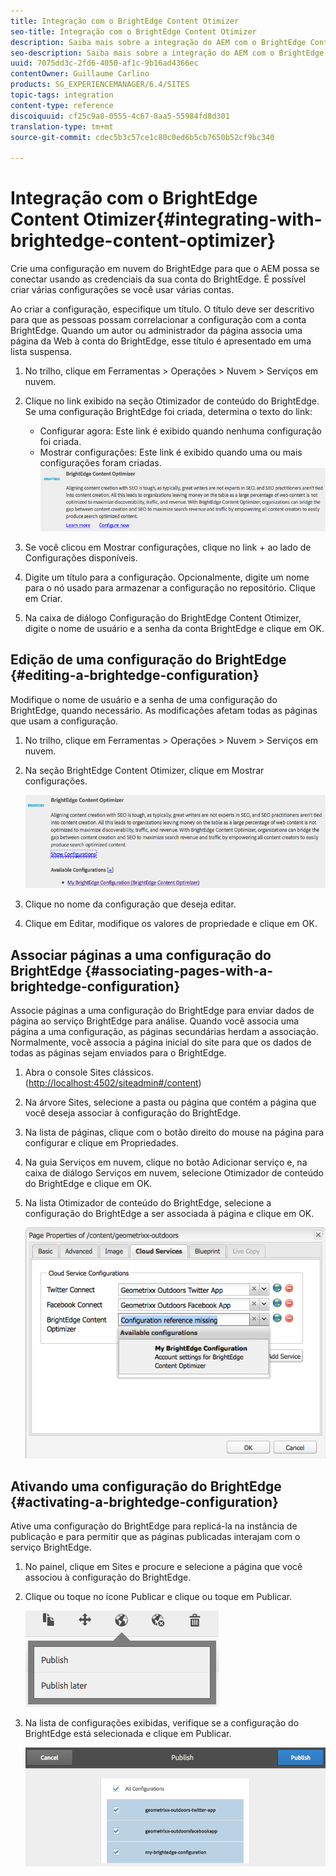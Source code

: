```yaml
---
title: Integração com o BrightEdge Content Otimizer
seo-title: Integração com o BrightEdge Content Otimizer
description: Saiba mais sobre a integração do AEM com o BrightEdge Content Otimizer.
seo-description: Saiba mais sobre a integração do AEM com o BrightEdge Content Otimizer.
uuid: 7075dd3c-2fd6-4050-af1c-9b16ad4366ec
contentOwner: Guillaume Carlino
products: SG_EXPERIENCEMANAGER/6.4/SITES
topic-tags: integration
content-type: reference
discoiquuid: cf25c9a8-0555-4c67-8aa5-55984fd8d301
translation-type: tm+mt
source-git-commit: cdec5b3c57ce1c80c0ed6b5cb7650b52cf9bc340

---
```



# Integração com o BrightEdge Content Otimizer{#integrating-with-brightedge-content-optimizer}

Crie uma configuração em nuvem do BrightEdge para que o AEM possa se conectar usando as credenciais da sua conta do BrightEdge. É possível criar várias configurações se você usar várias contas.

Ao criar a configuração, especifique um título. O título deve ser descritivo para que as pessoas possam correlacionar a configuração com a conta BrightEdge. Quando um autor ou administrador da página associa uma página da Web à conta do BrightEdge, esse título é apresentado em uma lista suspensa.

1. No trilho, clique em Ferramentas > Operações > Nuvem > Serviços em nuvem.
1. Clique no link exibido na seção Otimizador de conteúdo do BrightEdge. Se uma configuração BrightEdge foi criada, determina o texto do link:

   * Configurar agora: Este link é exibido quando nenhuma configuração foi criada.
   * Mostrar configurações: Este link é exibido quando uma ou mais configurações foram criadas.
   ![chlimage_1-4](assets/chlimage_1-4.png)

1. Se você clicou em Mostrar configurações, clique no link + ao lado de Configurações disponíveis.
1. Digite um título para a configuração. Opcionalmente, digite um nome para o nó usado para armazenar a configuração no repositório. Clique em Criar.
1. Na caixa de diálogo Configuração do BrightEdge Content Otimizer, digite o nome de usuário e a senha da conta BrightEdge e clique em OK.

## Edição de uma configuração do BrightEdge {#editing-a-brightedge-configuration}

Modifique o nome de usuário e a senha de uma configuração do BrightEdge, quando necessário. As modificações afetam todas as páginas que usam a configuração.

1. No trilho, clique em Ferramentas > Operações > Nuvem > Serviços em nuvem.
1. Na seção BrightEdge Content Otimizer, clique em Mostrar configurações.

   ![chlimage_1-5](assets/chlimage_1-5.png)

1. Clique no nome da configuração que deseja editar.
1. Clique em Editar, modifique os valores de propriedade e clique em OK.

## Associar páginas a uma configuração do BrightEdge {#associating-pages-with-a-brightedge-configuration}

Associe páginas a uma configuração do BrightEdge para enviar dados de página ao serviço BrightEdge para análise. Quando você associa uma página a uma configuração, as páginas secundárias herdam a associação. Normalmente, você associa a página inicial do site para que os dados de todas as páginas sejam enviados para o BrightEdge.

1. Abra o console Sites clássicos. ([http://localhost:4502/siteadmin#/content](http://localhost:4502/siteadmin#/content))
1. Na árvore Sites, selecione a pasta ou página que contém a página que você deseja associar à configuração do BrightEdge.
1. Na lista de páginas, clique com o botão direito do mouse na página para configurar e clique em Propriedades.
1. Na guia Serviços em nuvem, clique no botão Adicionar serviço e, na caixa de diálogo Serviços em nuvem, selecione Otimizador de conteúdo do BrightEdge e clique em OK.
1. Na lista Otimizador de conteúdo do BrightEdge, selecione a configuração do BrightEdge a ser associada à página e clique em OK.

   ![chlimage_1-6](assets/chlimage_1-6.png)

## Ativando uma configuração do BrightEdge {#activating-a-brightedge-configuration}

Ative uma configuração do BrightEdge para replicá-la na instância de publicação e para permitir que as páginas publicadas interajam com o serviço BrightEdge.

1. No painel, clique em Sites e procure e selecione a página que você associou à configuração do BrightEdge.
1. Clique ou toque no ícone Publicar e clique ou toque em Publicar.

   ![chlimage_1-7](assets/chlimage_1-7.png)

1. Na lista de configurações exibidas, verifique se a configuração do BrightEdge está selecionada e clique em Publicar.

   ![chlimage_1-8](assets/chlimage_1-8.png)


